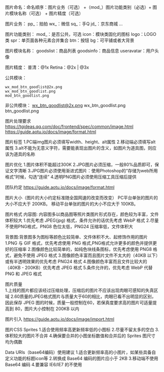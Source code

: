 图片命名：命名顺序：图片业务（可选） +（mod_）图片功能类别（必选）+ 图片模块名称（可选） + 图片精度（可选）

图片业务：
  pp_：拍拍
  wx_：微信
  sq_：手Q
  jd_：京东商城
…


图片功能类别：
  mod_：是否公共，可选
  icon：模块类固化的图标
  logo：LOGO类
  spr：单页面各种元素合并集合
  btn：按钮
  bg：可平铺或者大背景


图片模块名称：
  goodslist：商品列表
  goodsinfo：商品信息
  useravatar：用户头像


图片精度：
  普清：@1x
  Retina：@2x | @3x

公共模块：
  ```
  wx_mod_btn_goodlist@2x.png
  wx_mod_btn_goodlist.png
  mod_btn_goodlist.png
  ````

非公共模块：
  wx_btn_goodlist@2x.png
  wx_btn_goodlist.png
  btn_goodlist.png


图片处理要求 https://tgideas.qq.com/doc/frontend/spec/common/image.html  https://guide.aotu.io/docs/image/format.html

图片标签
  1.PC端img图片必须填写width、height、alt属性
  2.移动端必须填写alt属性
  3.alt不能为无意义字符，需要能表现出图片的含义，如图片为道具图，则应该为道具的名称

图片优化
  1.图片体积不能超过300K
  2.JPG图片必须压缩，一般80%品质即可，保证文字清晰
  3.JPG图片必须使用渐进式图片：使用Photoshop的“存储为web所用格式”时候，勾选“连续”
  4.透明PNG图片必须使用压缩工具压缩后提供


团队约定
https://guide.aotu.io/docs/image/format.html


图片大小（图片的大小约定标准随全国网速的改变而改变）
  PC平台单张的图片的大小不应大于 200KB。
  移动平台单张的图片的大小不应大于 100KB。

图片格式
  内容图: 内容图多以商品图等照片类图片形式存在，颜色较为丰富，文件体积较大
  1.优先考虑 JPEG(jpg) 格式，条件允许的话优先考虑 WebP 格式
  2.尽量不使用PNG格式，PNG8 色位太低，PNG24 压缩率低，文件体积大

  背景图:背景图多为图标等颜色比较简单、文件体积不大、起修饰作用的图片
  1.PNG 与 GIF 格式，优先考虑使用 PNG 格式,PNG格式允许更多的颜色并提供更好的压缩率
  2.图像颜色比较简单的，如纯色块线条图标，优先考虑使用 PNG8 格式，避免不使用 JPEG 格式
  3.图像颜色丰富而且图片文件不太大的（40KB 以下）或有半透明效果的优先考虑 PNG24 格式
  4.图像颜色丰富而且文件比较大的（40KB - 200KB）优先考虑 JPEG 格式
  5.条件允许的，优先考虑 WebP 代替 PNG 和 JPEG 格式

图片质量  
  1.上线的图片都应该经过压缩处理，压缩后的图片不应该出现肉眼可感知的失真区域
  2.60质量的JPEG格式图片与质量大于60的相比，肉眼已看不出明显的区别，因此保存 JPEG 图的时候，质量一般控制在60，若保真度要求高的图片可适量提高到 80，图片大小控制在 200KB 以内

图片引入  https://guide.aotu.io/docs/image/import.html

图片CSS Sprites
  1.适合使用频率高更新频率低的小图标
  2.尽量不留太多的空白
  3.体积较大的图片不合并
  4.确保要合并的小图坐标数值和合并后的 Sprites 图尺寸均为偶数

Data URIs（base64编码）使用建议
  1.适合更新频率高的小图片，如某些具备自定义功能的标题icon等
  2.转换成 Base64 编码的图片应小于 2KB
  3.移动端不使用 Base64 编码
  4.要兼容 IE6/IE7 的不使用






